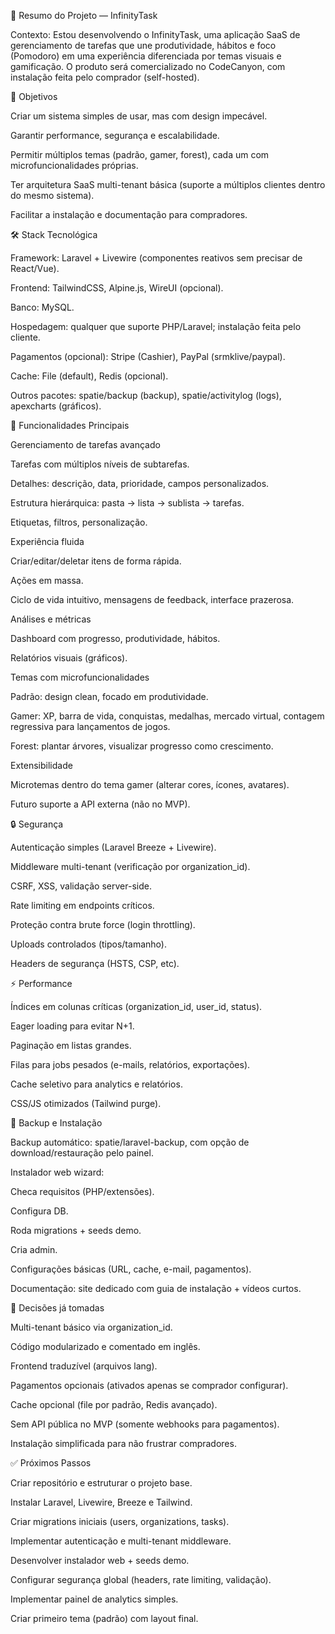 📌 Resumo do Projeto — InfinityTask

Contexto:
Estou desenvolvendo o InfinityTask, uma aplicação SaaS de gerenciamento de tarefas que une produtividade, hábitos e foco (Pomodoro) em uma experiência diferenciada por temas visuais e gamificação. O produto será comercializado no CodeCanyon, com instalação feita pelo comprador (self-hosted).

🎯 Objetivos

Criar um sistema simples de usar, mas com design impecável.

Garantir performance, segurança e escalabilidade.

Permitir múltiplos temas (padrão, gamer, forest), cada um com microfuncionalidades próprias.

Ter arquitetura SaaS multi-tenant básica (suporte a múltiplos clientes dentro do mesmo sistema).

Facilitar a instalação e documentação para compradores.

🛠️ Stack Tecnológica

Framework: Laravel + Livewire (componentes reativos sem precisar de React/Vue).

Frontend: TailwindCSS, Alpine.js, WireUI (opcional).

Banco: MySQL.

Hospedagem: qualquer que suporte PHP/Laravel; instalação feita pelo cliente.

Pagamentos (opcional): Stripe (Cashier), PayPal (srmklive/paypal).

Cache: File (default), Redis (opcional).

Outros pacotes: spatie/backup (backup), spatie/activitylog (logs), apexcharts (gráficos).

🔑 Funcionalidades Principais

Gerenciamento de tarefas avançado

Tarefas com múltiplos níveis de subtarefas.

Detalhes: descrição, data, prioridade, campos personalizados.

Estrutura hierárquica: pasta → lista → sublista → tarefas.

Etiquetas, filtros, personalização.

Experiência fluida

Criar/editar/deletar itens de forma rápida.

Ações em massa.

Ciclo de vida intuitivo, mensagens de feedback, interface prazerosa.

Análises e métricas

Dashboard com progresso, produtividade, hábitos.

Relatórios visuais (gráficos).

Temas com microfuncionalidades

Padrão: design clean, focado em produtividade.

Gamer: XP, barra de vida, conquistas, medalhas, mercado virtual, contagem regressiva para lançamentos de jogos.

Forest: plantar árvores, visualizar progresso como crescimento.

Extensibilidade

Microtemas dentro do tema gamer (alterar cores, ícones, avatares).

Futuro suporte a API externa (não no MVP).

🔒 Segurança

Autenticação simples (Laravel Breeze + Livewire).

Middleware multi-tenant (verificação por organization_id).

CSRF, XSS, validação server-side.

Rate limiting em endpoints críticos.

Proteção contra brute force (login throttling).

Uploads controlados (tipos/tamanho).

Headers de segurança (HSTS, CSP, etc).

⚡ Performance

Índices em colunas críticas (organization_id, user_id, status).

Eager loading para evitar N+1.

Paginação em listas grandes.

Filas para jobs pesados (e-mails, relatórios, exportações).

Cache seletivo para analytics e relatórios.

CSS/JS otimizados (Tailwind purge).

💾 Backup e Instalação

Backup automático: spatie/laravel-backup, com opção de download/restauração pelo painel.

Instalador web wizard:

Checa requisitos (PHP/extensões).

Configura DB.

Roda migrations + seeds demo.

Cria admin.

Configurações básicas (URL, cache, e-mail, pagamentos).

Documentação: site dedicado com guia de instalação + vídeos curtos.

📌 Decisões já tomadas

Multi-tenant básico via organization_id.

Código modularizado e comentado em inglês.

Frontend traduzível (arquivos lang).

Pagamentos opcionais (ativados apenas se comprador configurar).

Cache opcional (file por padrão, Redis avançado).

Sem API pública no MVP (somente webhooks para pagamentos).

Instalação simplificada para não frustrar compradores.

✅ Próximos Passos

Criar repositório e estruturar o projeto base.

Instalar Laravel, Livewire, Breeze e Tailwind.

Criar migrations iniciais (users, organizations, tasks).

Implementar autenticação e multi-tenant middleware.

Desenvolver instalador web + seeds demo.

Configurar segurança global (headers, rate limiting, validação).

Implementar painel de analytics simples.

Criar primeiro tema (padrão) com layout final.